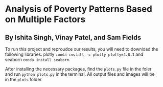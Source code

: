 # Analysis of Poverty Patterns Based on Multiple Factors
## By Ishita Singh, Vinay Patel, and Sam Fields


To run this project and reproudce our results, you will need to download the following libraries: plotly `conda install -c plotly plotly=4.8.1` and seaborn `conda install seaborn`.

After installing the necessary packages, find the `plots.py` file in the foler and run `python plots.py` in the terminal. All output files and images will be in the `plots` folder.
